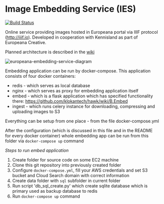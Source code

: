 # Image Embedding Service (IES)

[![Build Status](https://travis-ci.org/klokantech/hawk.svg?branch=master)](https://travis-ci.org/klokantech/hawk/branches)

Online service providing images hosted in Europeana portal via IIIF protocol (http://iiif.io). Developed in cooperation with Kennisland as part of Europeana Creative.

Planned architecture is described in the [wiki](https://github.com/klokantech/hawk/wiki)

![europeana-embedding-service-diagram](https://cloud.githubusercontent.com/assets/59284/6038291/fa652f0a-ac5b-11e4-8a1a-88f91ba5c2b3.jpg)

Embedding application can be run by docker-compose. This application consists of four docker containers:

* redis - which serves as local database
* nginx - which serves as proxy for embedding application itself
* embed - which is a flask application which has specified functionality there: https://github.com/klokantech/hawk/wiki/B.Embed
* ingest - which runs celery instance for downloading, compressing and uploading images to S3

Everything can be setup from one place - from the file docker-compose.yml

After the configuration (which is discussed in this file and in the README for every docker container) whole embedding app can be run from this folder via `docker-compose up` command

*Steps to run embed application*

1. Create folder for source code on some EC2 machine
2. Clone this git repository into previously created folder
3. Configure `docker-compose.yml`, fill your AWS credentials and set S3 bucket and Cloud Search domain with correct information
4. Create data folder with `sql` subfolder in current folder
5. Run script 'db_sql_create.py' which create sqlite database which is primary used as backup database to redis
6. Run `docker-compose up` command
